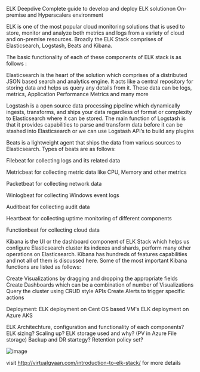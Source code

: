 
ELK Deepdive 
Complete guide to develop and deploy ELK solutionon On-premise and Hyperscalers environment

ELK is one of the most popular cloud monitoring solutions that is used to store, monitor and analyze both metrics and logs from a variety of cloud and on-premise resources. Broadly the ELK Stack comprises of Elasticsearch, Logstash, Beats and Kibana. 

The basic functionality of each of these components of ELK stack is as follows :

Elasticsearch is the heart of the solution which comprises of a distributed JSON based search and analytics engine. It acts like a central repository for storing data and helps us query any details from it.
These data can be logs, metrics, Application Performance Metrics and many more

Logstash is a open source data processing pipeline which dynamically ingests, transforms, and ships your data regardless of format or complexity to Elasticsearch where it can be stored. The main function of Logstash is that it provides capabilities to parse and transform data before it can be stashed into Elasticsearch or we can use Logstash API’s to build any plugins

Beats is a lightweight agent that ships the data from various sources to Elasticsearch. Types of beats are as follows:

Filebeat for collecting logs and its related data

Metricbeat for collecting metric data like CPU, Memory and other metrics

Packetbeat for collecting network data

Winlogbeat for collecting Windows event logs

Auditbeat for collecting audit data

Heartbeat for collecting uptime monitoring of different components

Functionbeat for collecting cloud data

Kibana is the UI or the dashboard component of ELK Stack which helps us configure Elasticsearch cluster its indexes and shards, perform many other operations on Elasticsearch. Kibana has hundreds of features capabilities and not all of them is discussed here. Some of the most important Kibana functions are listed as follows:

Create Visualizations by dragging and dropping the appropriate fields
Create Dashboards which can be a combination of number of Visualizations
Query the cluster using CRUD style APIs
Create Alerts to trigger specific actions

Deployment:
ELK deployment on Cent OS based VM's
ELK deployment on Azure AKS 

ELK Architechture, configuration and functionality of each components?
ELK sizing? Scaling up?
ELK storage used and why? (PV in Azure File storage)
Backup and DR startegy?
Retention policy set?


![image](https://user-images.githubusercontent.com/44496498/123624130-d5f92380-d82b-11eb-974b-15d95619374f.png)



visit http://virtualgyaan.com/introduction-to-elk-stack/ for more details
